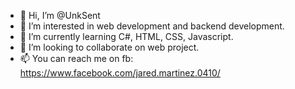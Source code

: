 - 👋 Hi, I’m @UnkSent
- 👀 I’m interested in web development and backend development.
- 🌱 I’m currently learning C#, HTML, CSS, Javascript.
- 💞️ I’m looking to collaborate on web project.
- 📫 You can reach me on fb: https://www.facebook.com/jared.martinez.0410/ 

<!---
UnkSent/UnkSent is a ✨ special ✨ repository because its `README.md` (this file) appears on your GitHub profile.
You can click the Preview link to take a look at your changes.
--->
